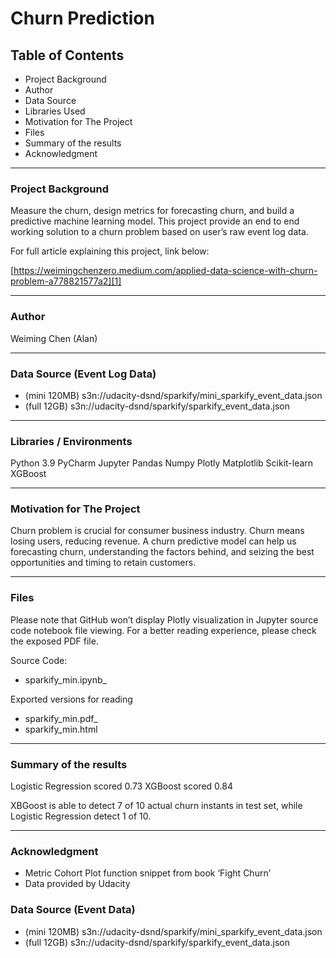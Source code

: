 
# Churn Prediction

## Table of Contents

- Project Background
- Author
- Data Source
- Libraries Used
- Motivation for The Project
- Files
- Summary of the results
- Acknowledgment

---- 

### Project Background

Measure the churn, design metrics for forecasting churn, and build a predictive machine learning model. This project provide an end to end working solution to a churn problem based on user’s raw event log data.

For full article explaining this project, link below: 

[https://weimingchenzero.medium.com/applied-data-science-with-churn-problem-a778821577a2][1]

---- 

### Author

Weiming Chen (Alan)

---- 

### Data Source (Event Log Data)
- (mini 120MB) s3n://udacity-dsnd/sparkify/mini\_sparkify\_event\_data.json
- (full 12GB) s3n://udacity-dsnd/sparkify/sparkify\_event\_data.json

---- 

### Libraries / Environments

Python 3.9
PyCharm
Jupyter
Pandas
Numpy
Plotly
Matplotlib
Scikit-learn
XGBoost

---- 

### Motivation for The Project

Churn problem is crucial for consumer business industry. Churn means losing users, reducing revenue. A churn predictive model can help us forecasting churn, understanding the factors behind, and seizing the best opportunities and timing to retain customers. 

---- 

### Files

Please note that GitHub won’t display Plotly visualization in Jupyter source code notebook file viewing. For a better reading experience, please check the exposed PDF file. 

Source Code:
- sparkify_min.ipynb_

Exported versions for reading
- sparkify_min.pdf_
- sparkify_min.html 

---- 

### Summary of the results

Logistic Regression scored 0.73
XGBoost scored 0.84

XBGoost is able to detect 7 of 10 actual churn instants in test set, while Logistic Regression detect 1 of 10.


---- 

### Acknowledgment
- Metric Cohort Plot function snippet from book ‘Fight Churn’
- Data provided by Udacity


### Data Source (Event Data)
- (mini 120MB) s3n://udacity-dsnd/sparkify/mini\_sparkify\_event\_data.json
- (full 12GB) s3n://udacity-dsnd/sparkify/sparkify\_event\_data.json


[1]:	https://weimingchenzero.medium.com/applied-data-science-with-churn-problem-a778821577a2